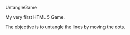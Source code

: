 UntangleGame

My very first HTML 5 Game.

The objective is to untangle the lines by moving the dots.
